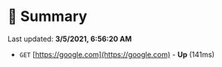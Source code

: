 # 📖 Summary
Last updated: **3/5/2021, 6:56:20 AM**

- `GET` [https://google.com](https://google.com) - **Up** (141ms)
